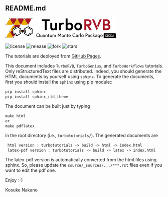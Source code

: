 README.md
--------------------------------------

<img src="logo/turborvb_logo.png" width="70%">

![license](https://img.shields.io/github/license/kousuke-nakano/turbotutorials) ![release](https://img.shields.io/github/release/kousuke-nakano/turbotutorials/all.svg) ![fork](https://img.shields.io/github/forks/kousuke-nakano/turbotutorials?style=social) ![stars](https://img.shields.io/github/stars/kousuke-nakano/turbotutorials?style=social)

The tutorials are deployed from [GitHub Pages](https://kousuke-nakano.github.io/turbotutorials/).

This document includes ``TurboRVB``, ``TurboGenius``, and ``TurboWorkflows`` tutorials. Only reStructuredText files are distributed. Indeed, you should generate the HTML documents by yourself using `sphinx`. To generate the documents, first you should install the `sphinx` using pip module::

    pip install sphinx
    pip install sphinx_rtd_theme

The document can be built just by typing

    make html
    or
    make pdflatex
    
in the root directory (i.e., ``turbotutorials/``). The generated documents are

     html version : turbotutorials -> build -> html -> index.html
     latex-pdf version : turbotutorials -> build -> latex -> index.html

The latex-pdf version is automatically converted from the html files using sphinx. So, please update the ``source/_sources/.../***.rst`` files even if you want to edit the pdf one.
   
Enjoy :-)

Kosuke Nakano

